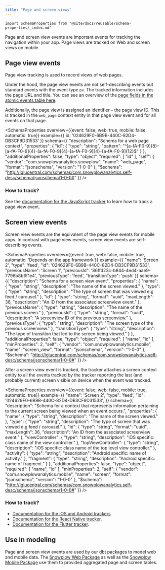 ```yaml
---
title: "Page and screen views"
---
```


```mdx-code-block
import SchemaProperties from "@site/docs/reusable/schema-properties/_index.md"
```

Page and screen view events are important events for tracking the navigation within your app.
Page views are tracked on Web and screen views on mobile.

## Page view events

Page view tracking is used to record views of web pages.

Under the hood, the page view events are not self-describing events but standard events with the event type `pv`.
The tracked information includes the page URL and title.
You can see an overview of the [page fields in the atomic events table here](/docs/understanding-your-pipeline/canonical-event/index.md#page-fields).

Additionally, the page view is assigned an identifier – the page view ID.
This is tracked in the `web_page` context entity in that page view event and for all events on that page.

<SchemaProperties
  overview={{event: false, web: true, mobile: false, automatic: true}}
  example={{
    id: '024629F0-6B9B-440C-82D4-DB3CF9D31533'
   }}
  schema={{ "description": "Schema for a web page context", "properties": { "id": { "type": "string", "pattern": "^[a-fA-F0-9]{8}-[a-fA-F0-9]{4}-[a-fA-F0-9]{4}-[a-fA-F0-9]{4}-[a-fA-F0-9]{12}$" } }, "additionalProperties": false, "type": "object", "required": [ "id" ], "self": { "vendor": "com.snowplowanalytics.snowplow", "name": "web_page", "format": "jsonschema", "version": "1-0-0" }, "$schema": "http://iglucentral.com/schemas/com.snowplowanalytics.self-desc/schema/jsonschema/1-0-0#"
}} />

### How to track?

See the [documentation for the JavaScript tracker](/docs/collecting-data/collecting-from-own-applications/javascript-trackers/web-tracker/tracking-events/index.md#page-views) to learn how to track a page view event.

## Screen view events

Screen view events are the equivalent of the page view events for mobile apps.
In contrast with page view events, screen view events are self-describing events.

<SchemaProperties
  overview={{event: true, web: false, mobile: true, automatic: 'Depends on the app framework'}}
  example={{
    "name": 'Screen 2',
    "type": 'feed',
    "id": '024629F0-6B9B-440C-82D4-DB3CF9D31533',
    "previousName": 'Screen 1',
    "previousId": '86ffd23c-b844-4ed4-aae9-7796b8b6f1e4',
    "previousType": 'feed',
    "transitionType": 'push'
   }}
  schema={{ "description": "Schema for a screen view event", "properties": { "name": { "type": "string", "description": "The name of the screen viewed." }, "type": { "type": "string", "description": "The type of screen that was viewed e.g feed / carousel." }, "id": { "type": "string", "format": "uuid", "maxLength": 36, "description": "An ID from the associated screenview event." }, "previousName": { "type": "string", "description": "The name of the previous screen." }, "previousId": { "type": "string", "format": "uuid", "description": "A screenview ID of the previous screenview." }, "previousType": { "type": "string", "description": "The screen type of the previous screenview." }, "transitionType": { "type": "string", "description": "The type of transition that led to the screen being viewed." } }, "additionalProperties": false, "type": "object", "required": [ "name", "id" ], "minProperties": 2, "self": { "vendor": "com.snowplowanalytics.mobile", "name": "screen_view", "format": "jsonschema", "version": "1-0-0" }, "$schema": "http://iglucentral.com/schemas/com.snowplowanalytics.self-desc/schema/jsonschema/1-0-0#" }} />

After a screen view event is tracked, the tracker attaches a screen context entity to all the events tracked by the tracker reporting the last (and probably current) screen visible on device when the event was tracked.

<SchemaProperties
  overview={{event: false, web: false, mobile: true, automatic: true}}
  example={{
    "name": 'Screen 2',
    "type": 'feed',
    "id": '024629F0-6B9B-440C-82D4-DB3CF9D31533',
   }}
  schema={{ "description": "Schema for a context that represents information pertaining to the current screen being viewed when an event occurs.", "properties": { "name": { "type": "string", "description": "The name of the screen viewed." }, "type": { "type": "string", "description": "The type of screen that was viewed e.g feed / carousel." }, "id": { "type": "string", "format": "uuid", "maxLength": 36, "description": "An ID from the associated screenview event." }, "viewController": { "type": "string", "description": "iOS specific: class name of the view controller." }, "topViewController": { "type": "string", "description": "iOS specific: class name of the top level view controller." }, "activity": { "type": "string", "description": "Android specific: name of activity." }, "fragment": { "type": "string", "description": "Android specific: name of fragment." } }, "additionalProperties": false, "type": "object", "required": [ "name", "id" ], "minProperties": 2, "self": { "vendor": "com.snowplowanalytics.mobile", "name": "screen", "format": "jsonschema", "version": "1-0-0" }, "$schema": "http://iglucentral.com/schemas/com.snowplowanalytics.self-desc/schema/jsonschema/1-0-0#" }} />

### How to track?

* [Documentation for the iOS and Android trackers](/docs/collecting-data/collecting-from-own-applications/mobile-trackers/tracking-events/screen-tracking/index.md).
* [Documentation for the React Native tracker](/docs/collecting-data/collecting-from-own-applications/react-native-tracker/tracking-events/screen-tracking/index.md).
* [Documentation for the Flutter tracker](/docs/collecting-data/collecting-from-own-applications/flutter-tracker/tracking-events/index.md#track-screen-views-withscreenview).

## Use in modeling

Page and screen view events are used by our dbt packages to model web and mobile data.
The [Snowplow Web Package](/docs/modeling-your-data/modeling-your-data-with-dbt/dbt-models/legacy/dbt-web-data-model/index.md) as well as the [Snowplow Mobile Package](/docs/modeling-your-data/modeling-your-data-with-dbt/dbt-models/legacy/dbt-mobile-data-model/index.md) use them to provided aggregated page and screen tables.
